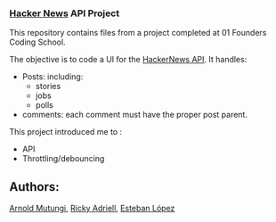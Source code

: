 ### [Hacker News](https://news.ycombinator.com/) API Project

This repository contains files from a project completed at 01 Founders Coding School.

The objective is to code a UI for the [HackerNews API](https://github.com/HackerNews/API). It handles:

- Posts: including:
  - stories
  - jobs
  - polls
- comments: each comment must have the proper post parent.

This project introduced me to :

- API
- Throttling/debouncing

## Authors:

[Arnold Mutungi](https://github.com/abmutungi), [Ricky Adriell](https://git.learn.01founders.co/Adriell), [Esteban López](https://git.learn.01founders.co/estlop)
